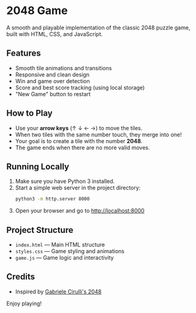 # 2048 Game

A smooth and playable implementation of the classic 2048 puzzle game, built with HTML, CSS, and JavaScript.

## Features
- Smooth tile animations and transitions
- Responsive and clean design
- Win and game over detection
- Score and best score tracking (using local storage)
- "New Game" button to restart

## How to Play
- Use your **arrow keys** (↑ ↓ ← →) to move the tiles.
- When two tiles with the same number touch, they merge into one!
- Your goal is to create a tile with the number **2048**.
- The game ends when there are no more valid moves.

## Running Locally
1. Make sure you have Python 3 installed.
2. Start a simple web server in the project directory:
   ```sh
   python3 -m http.server 8000
   ```
3. Open your browser and go to [http://localhost:8000](http://localhost:8000)

## Project Structure
- `index.html` — Main HTML structure
- `styles.css` — Game styling and animations
- `game.js` — Game logic and interactivity

## Credits
- Inspired by [Gabriele Cirulli's 2048](https://github.com/gabrielecirulli/2048)

Enjoy playing!
